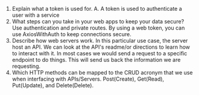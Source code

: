 1. Explain what a token is used for.
   A. A token is used to authenticate a user with a service
2. What steps can you take in your web apps to keep your data secure?
   Use authentication and private routes. By using a web token, you can use AxiosWithAuth to keep connections secure.
3. Describe how web servers work.
   In this particular use case, the server host an API. We can look at the API's readme/or directions to learn how to interact with it. In most cases we would send a request to a specific endpoint to do things. This will send us back the information we are requesting.
4. Which HTTP methods can be mapped to the CRUD acronym that we use when interfacing with APIs/Servers.
   Post(Create), Get(Read), Put(Update), and Delete(Delete).
